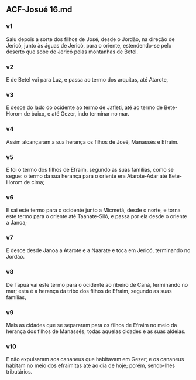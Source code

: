 ## ACF-Josué 16.md
### v1
 Saiu depois a sorte dos filhos de José, desde o Jordão, na direção de Jericó, junto às águas de Jericó, para o oriente, estendendo-se pelo deserto que sobe de Jericó pelas montanhas de Betel.
### v2
 E de Betel vai para Luz, e passa ao termo dos arquitas, até Atarote,
### v3
 E desce do lado do ocidente ao termo de Jafleti, até ao termo de Bete-Horom de baixo, e até Gezer, indo terminar no mar.
### v4
 Assim alcançaram a sua herança os filhos de José, Manassés e Efraim.
### v5
 E foi o termo dos filhos de Efraim, segundo as suas famílias, como se segue: o termo da sua herança para o oriente era Atarote-Adar até Bete-Horom de cima;
### v6
 E sai este termo para o ocidente junto a Micmetá, desde o norte, e torna este termo para o oriente até Taanate-Siló, e passa por ela desde o oriente a Janoa;
### v7
 E desce desde Janoa a Atarote e a Naarate e toca em Jericó, terminando no Jordão.
### v8
 De Tapua vai este termo para o ocidente ao ribeiro de Caná, terminando no mar; esta é a herança da tribo dos filhos de Efraim, segundo as suas famílias,
### v9
 Mais as cidades que se separaram para os filhos de Efraim no meio da herança dos filhos de Manassés; todas aquelas cidades e as suas aldeias.
### v10
 E não expulsaram aos cananeus que habitavam em Gezer; e os cananeus habitam no meio dos efraimitas até ao dia de hoje; porém, sendo-lhes tributários.
